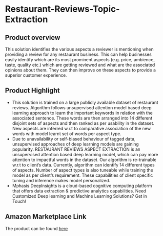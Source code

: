 # Restaurant-Reviews-Topic-Extraction

## Product overview

This solution identifies the various aspects a reviewer is mentioning when providing a review for any restaurant business. This can help businesses easily identify which are its most prominent aspects (e.g. price, ambience, taste, quality etc.) which are getting reviewed and what are the associated opinions about them. They can then improve on these aspects to provide a superior customer experience.

## Product Highlight 

* This solution is trained on a large publicly available dataset of restaurant reviews. Algorithm follows unsupervised attention model based deep learning approach to learn the important keywords in relation with the associated sentence. These words are then arranged into 14 different disjoint sets of aspects and then ranked as per usability in the dataset. New aspects are inferred w.r.t to comparative association of the new words with model learnt set of words per aspect type.
* Due to unavailability or self-biased behaviour of tagged data, unsupervised approaches of deep learning models are gaining popularity. RESTAURANT REVIEWS ASPECT EXTRACTION is an unsupervised attention based deep learning model, which can pay more attention to impactful words in the dataset. Our algorithm is re-trainable w.r.t to client’s data. Currently, algorithm can identify 14 different types of aspects. Number of aspect types is also tuneable while training the model as per client’s requirement. These capabilities of client specific tuning and inference makes model personalized.
* Mphasis DeepInsights is a cloud-based cognitive computing platform that offers data extraction & predictive analytics capabilities. Need Customized Deep learning and Machine Learning Solutions? Get in Touch!

## Amazon Marketplace Link
The product can be found [here]()
